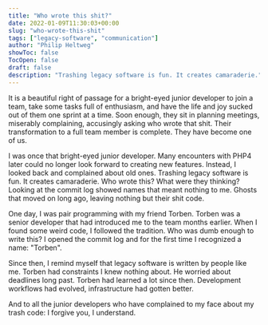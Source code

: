 ```yaml
---
title: "Who wrote this shit?"
date: 2022-01-09T11:30:03+00:00
slug: "who-wrote-this-shit"
tags: ["legacy-software", "communication"]
author: "Philip Heltweg"
showToc: false
TocOpen: false
draft: false
description: "Trashing legacy software is fun. It creates camaraderie."
---
```

It is a beautiful right of passage for a bright-eyed junior developer to join a team, take some tasks full of enthusiasm, and have the life and joy sucked out of them one sprint at a time. Soon enough, they sit in planning meetings, miserably complaining, accusingly asking who wrote that shit. 
Their transformation to a full team member is complete. They have become one of us.

I was once that bright-eyed junior developer. Many encounters with PHP4 later could no longer look forward to creating new features. Instead, I looked back and complained about old ones. Trashing legacy software is fun. It creates camaraderie. Who wrote this? What were they thinking? Looking at the commit log showed names that meant nothing to me. Ghosts that moved on long ago, leaving nothing but their shit code.

One day, I was pair programming with my friend Torben. Torben was a senior developer that had introduced me to the team months earlier. When I found some weird code, I followed the tradition. Who was dumb enough to write this? I opened the commit log and for the first time I recognized a name: "Torben".

Since then, I remind myself that legacy software is written by people like me. Torben had constraints I knew nothing about. He worried about deadlines long past. Torben had learned a lot since then. Development workflows had evolved, infrastructure had gotten better.

And to all the junior developers who have complained to my face about my trash code: I forgive you, I understand.